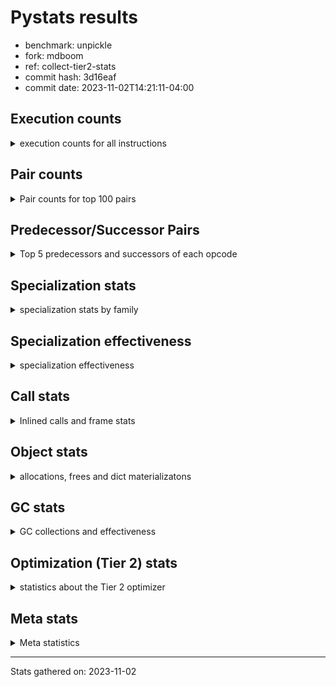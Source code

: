 
# Pystats results

- benchmark: unpickle
- fork: mdboom
- ref: collect-tier2-stats
- commit hash: 3d16eaf
- commit date: 2023-11-02T14:21:11-04:00

## Execution counts

<details>
<summary> execution counts for all instructions </summary>

|Name | Count | Self | Cumulative | Miss ratio | 
|---|---:|---:|---:|---:|
| LOAD_FAST | 1,059,600 | 37.2% | 37.2% |  |
| POP_TOP | 579,940 | 20.4% | 57.6% |  |
| CALL_BUILTIN_FAST_WITH_KEYWORDS | 579,640 | 20.3% | 77.9% |  |
| PUSH_NULL | 539,760 | 18.9% | 96.9% |  |
| ENTER_EXECUTOR | 81,280 | 2.9% | 99.7% |  |
| STORE_FAST | 1,580 | 0.1% | 99.8% |  |
| CALL | 1,260 | 0.0% | 99.8% |  |
| FOR_ITER_TUPLE | 700 | 0.0% | 99.8% |  |
| JUMP_BACKWARD | 680 | 0.0% | 99.9% |  |
| GET_ITER | 480 | 0.0% | 99.9% |  |
| LOAD_ATTR_MODULE | 420 | 0.0% | 99.9% |  |
| LOAD_ATTR | 400 | 0.0% | 99.9% |  |
| FOR_ITER_RANGE | 380 | 0.0% | 99.9% |  |
| LOAD_GLOBAL_MODULE | 360 | 0.0% | 99.9% |  |
| LOAD_GLOBAL | 280 | 0.0% | 99.9% |  |
| LOAD_DEREF | 240 | 0.0% | 99.9% |  |
| LOAD_ATTR_WITH_HINT | 180 | 0.0% | 100.0% |  |
| RETURN_VALUE | 160 | 0.0% | 100.0% |  |
| CALL_FUNCTION_EX | 160 | 0.0% | 100.0% |  |
| RESUME_CHECK | 120 | 0.0% | 100.0% |  |
| NOP | 80 | 0.0% | 100.0% |  |
| BUILD_LIST | 80 | 0.0% | 100.0% |  |
| BUILD_TUPLE | 80 | 0.0% | 100.0% |  |
| CALL_INTRINSIC_1 | 80 | 0.0% | 100.0% |  |
| COPY_FREE_VARS | 80 | 0.0% | 100.0% |  |
| FOR_ITER | 80 | 0.0% | 100.0% |  |
| LIST_EXTEND | 80 | 0.0% | 100.0% |  |
| LOAD_FAST_LOAD_FAST | 80 | 0.0% | 100.0% |  |
| BINARY_OP_SUBTRACT_FLOAT | 60 | 0.0% | 100.0% |  |
| CALL_BUILTIN_CLASS | 60 | 0.0% | 100.0% |  |
| LOAD_GLOBAL_BUILTIN | 60 | 0.0% | 100.0% |  |
| BINARY_OP | 40 | 0.0% | 100.0% |  |
| RESUME | 40 | 0.0% | 100.0% |  |


</details>

## Pair counts

<details>
<summary> Pair counts for top 100 pairs </summary>

|Pair | Count | Self | Cumulative | 
|---|---:|---:|---:|
| CALL_BUILTIN_FAST_WITH_KEYWORDS POP_TOP | 579,460 | 20.3% | 20.3% |
| PUSH_NULL LOAD_FAST | 539,280 | 18.9% | 39.3% |
| LOAD_FAST CALL_BUILTIN_FAST_WITH_KEYWORDS | 538,320 | 18.9% | 58.2% |
| LOAD_FAST PUSH_NULL | 519,040 | 18.2% | 76.4% |
| POP_TOP LOAD_FAST | 518,420 | 18.2% | 94.6% |
| POP_TOP ENTER_EXECUTOR | 61,100 | 2.1% | 96.7% |
| ENTER_EXECUTOR CALL_BUILTIN_FAST_WITH_KEYWORDS | 40,740 | 1.4% | 98.2% |
| ENTER_EXECUTOR ENTER_EXECUTOR | 20,140 | 0.7% | 98.9% |
| ENTER_EXECUTOR PUSH_NULL | 20,080 | 0.7% | 99.6% |
| STORE_FAST LOAD_FAST | 1,340 | 0.0% | 99.6% |
| LOAD_FAST CALL | 840 | 0.0% | 99.7% |
| FOR_ITER_TUPLE STORE_FAST | 600 | 0.0% | 99.7% |
| CALL POP_TOP | 480 | 0.0% | 99.7% |
| LOAD_FAST GET_ITER | 480 | 0.0% | 99.7% |
| CALL CALL_BUILTIN_FAST_WITH_KEYWORDS | 460 | 0.0% | 99.7% |
| GET_ITER FOR_ITER_TUPLE | 380 | 0.0% | 99.7% |
| FOR_ITER_RANGE STORE_FAST | 380 | 0.0% | 99.8% |
| LOAD_ATTR_MODULE PUSH_NULL | 360 | 0.0% | 99.8% |
| POP_TOP JUMP_BACKWARD | 340 | 0.0% | 99.8% |
| JUMP_BACKWARD FOR_ITER_RANGE | 300 | 0.0% | 99.8% |
| JUMP_BACKWARD FOR_ITER_TUPLE | 300 | 0.0% | 99.8% |
| LOAD_FAST LOAD_ATTR | 280 | 0.0% | 99.8% |
| PUSH_NULL CALL | 240 | 0.0% | 99.8% |
| ENTER_EXECUTOR JUMP_BACKWARD | 240 | 0.0% | 99.8% |
| CALL_BUILTIN_FAST_WITH_KEYWORDS STORE_FAST | 180 | 0.0% | 99.8% |
| LOAD_GLOBAL_MODULE LOAD_FAST | 180 | 0.0% | 99.8% |
| CALL STORE_FAST | 160 | 0.0% | 99.8% |
| LOAD_DEREF PUSH_NULL | 160 | 0.0% | 99.9% |
| LOAD_FAST LOAD_ATTR_MODULE | 160 | 0.0% | 99.9% |
| LOAD_ATTR LOAD_ATTR_MODULE | 140 | 0.0% | 99.9% |
| PUSH_NULL LOAD_GLOBAL | 120 | 0.0% | 99.9% |
| PUSH_NULL LOAD_GLOBAL_MODULE | 120 | 0.0% | 99.9% |
| LOAD_ATTR PUSH_NULL | 120 | 0.0% | 99.9% |
| LOAD_FAST LOAD_ATTR_WITH_HINT | 120 | 0.0% | 99.9% |
| LOAD_GLOBAL LOAD_GLOBAL_MODULE | 120 | 0.0% | 99.9% |
| LOAD_ATTR_WITH_HINT CALL_BUILTIN_FAST_WITH_KEYWORDS | 120 | 0.0% | 99.9% |
| LOAD_GLOBAL_MODULE LOAD_ATTR_MODULE | 120 | 0.0% | 99.9% |
| FOR_ITER_TUPLE JUMP_BACKWARD | 100 | 0.0% | 99.9% |
| NOP LOAD_DEREF | 80 | 0.0% | 99.9% |
| POP_TOP NOP | 80 | 0.0% | 99.9% |
| RETURN_VALUE RETURN_VALUE | 80 | 0.0% | 99.9% |
| BUILD_LIST LOAD_DEREF | 80 | 0.0% | 99.9% |
| BUILD_TUPLE STORE_FAST | 80 | 0.0% | 99.9% |
| CALL LOAD_FAST | 80 | 0.0% | 99.9% |
| CALL_FUNCTION_EX COPY_FREE_VARS | 80 | 0.0% | 99.9% |
| CALL_INTRINSIC_1 CALL_FUNCTION_EX | 80 | 0.0% | 99.9% |
| LIST_EXTEND CALL_INTRINSIC_1 | 80 | 0.0% | 99.9% |
| LOAD_DEREF LIST_EXTEND | 80 | 0.0% | 99.9% |
| LOAD_FAST BUILD_LIST | 80 | 0.0% | 99.9% |
| LOAD_FAST BUILD_TUPLE | 80 | 0.0% | 99.9% |
| LOAD_FAST CALL_FUNCTION_EX | 80 | 0.0% | 99.9% |
| LOAD_FAST_LOAD_FAST LOAD_FAST | 80 | 0.0% | 99.9% |
| LOAD_GLOBAL LOAD_FAST | 80 | 0.0% | 99.9% |
| STORE_FAST LOAD_FAST_LOAD_FAST | 80 | 0.0% | 99.9% |
| STORE_FAST LOAD_GLOBAL | 80 | 0.0% | 99.9% |
| GET_ITER FOR_ITER_RANGE | 60 | 0.0% | 99.9% |
| CALL CALL | 60 | 0.0% | 99.9% |
| CALL_FUNCTION_EX RESUME_CHECK | 60 | 0.0% | 99.9% |
| COPY_FREE_VARS RESUME_CHECK | 60 | 0.0% | 100.0% |
| LOAD_ATTR CALL | 60 | 0.0% | 100.0% |
| LOAD_ATTR LOAD_ATTR_WITH_HINT | 60 | 0.0% | 100.0% |
| LOAD_GLOBAL LOAD_ATTR | 60 | 0.0% | 100.0% |
| BINARY_OP_SUBTRACT_FLOAT RETURN_VALUE | 60 | 0.0% | 100.0% |
| CALL_BUILTIN_CLASS STORE_FAST | 60 | 0.0% | 100.0% |
| LOAD_ATTR_MODULE STORE_FAST | 60 | 0.0% | 100.0% |
| LOAD_ATTR_WITH_HINT CALL | 60 | 0.0% | 100.0% |
| LOAD_GLOBAL_BUILTIN LOAD_FAST | 60 | 0.0% | 100.0% |
| LOAD_GLOBAL_MODULE LOAD_ATTR | 60 | 0.0% | 100.0% |
| RESUME_CHECK LOAD_DEREF | 60 | 0.0% | 100.0% |
| RESUME_CHECK LOAD_FAST | 60 | 0.0% | 100.0% |
| GET_ITER FOR_ITER | 40 | 0.0% | 100.0% |
| RETURN_VALUE LOAD_GLOBAL | 40 | 0.0% | 100.0% |
| RETURN_VALUE LOAD_GLOBAL_MODULE | 40 | 0.0% | 100.0% |
| ENTER_EXECUTOR LOAD_GLOBAL | 40 | 0.0% | 100.0% |
| ENTER_EXECUTOR LOAD_GLOBAL_MODULE | 40 | 0.0% | 100.0% |
| FOR_ITER STORE_FAST | 40 | 0.0% | 100.0% |
| JUMP_BACKWARD ENTER_EXECUTOR | 40 | 0.0% | 100.0% |
| JUMP_BACKWARD FOR_ITER | 40 | 0.0% | 100.0% |
| LOAD_FAST BINARY_OP | 40 | 0.0% | 100.0% |
| LOAD_FAST BINARY_OP_SUBTRACT_FLOAT | 40 | 0.0% | 100.0% |
| LOAD_FAST CALL_BUILTIN_CLASS | 40 | 0.0% | 100.0% |
| STORE_FAST LOAD_GLOBAL_BUILTIN | 40 | 0.0% | 100.0% |
| STORE_FAST LOAD_GLOBAL_MODULE | 40 | 0.0% | 100.0% |
| BINARY_OP RETURN_VALUE | 20 | 0.0% | 100.0% |
| BINARY_OP BINARY_OP_SUBTRACT_FLOAT | 20 | 0.0% | 100.0% |
| CALL CALL_BUILTIN_CLASS | 20 | 0.0% | 100.0% |
| CALL_FUNCTION_EX RESUME | 20 | 0.0% | 100.0% |
| COPY_FREE_VARS RESUME | 20 | 0.0% | 100.0% |
| FOR_ITER FOR_ITER_RANGE | 20 | 0.0% | 100.0% |
| FOR_ITER FOR_ITER_TUPLE | 20 | 0.0% | 100.0% |
| LOAD_ATTR STORE_FAST | 20 | 0.0% | 100.0% |
| LOAD_GLOBAL LOAD_GLOBAL_BUILTIN | 20 | 0.0% | 100.0% |
| RESUME LOAD_DEREF | 20 | 0.0% | 100.0% |
| RESUME LOAD_FAST | 20 | 0.0% | 100.0% |


</details>

## Predecessor/Successor Pairs

<details>
<summary> Top 5 predecessors and successors of each opcode </summary>

### GET_ITER

<details>
<summary> Successors and predecessors for GET_ITER </summary>

|Predecessors | Count | Percentage | 
|---|---:|---:|
| LOAD_FAST | 480 | 100.0% |

|Successors | Count | Percentage | 
|---|---:|---:|
| FOR_ITER_TUPLE | 380 | 79.2% |
| FOR_ITER_RANGE | 60 | 12.5% |
| FOR_ITER | 40 | 8.3% |


</details>

### NOP

<details>
<summary> Successors and predecessors for NOP </summary>

|Predecessors | Count | Percentage | 
|---|---:|---:|
| POP_TOP | 80 | 100.0% |

|Successors | Count | Percentage | 
|---|---:|---:|
| LOAD_DEREF | 80 | 100.0% |


</details>

### POP_TOP

<details>
<summary> Successors and predecessors for POP_TOP </summary>

|Predecessors | Count | Percentage | 
|---|---:|---:|
| CALL_BUILTIN_FAST_WITH_KEYWORDS | 579,460 | 99.9% |
| CALL | 480 | 0.1% |

|Successors | Count | Percentage | 
|---|---:|---:|
| LOAD_FAST | 518,420 | 89.4% |
| ENTER_EXECUTOR | 61,100 | 10.5% |
| JUMP_BACKWARD | 340 | 0.1% |
| NOP | 80 | 0.0% |


</details>

### PUSH_NULL

<details>
<summary> Successors and predecessors for PUSH_NULL </summary>

|Predecessors | Count | Percentage | 
|---|---:|---:|
| LOAD_FAST | 519,040 | 96.2% |
| ENTER_EXECUTOR | 20,080 | 3.7% |
| LOAD_ATTR_MODULE | 360 | 0.1% |
| LOAD_DEREF | 160 | 0.0% |
| LOAD_ATTR | 120 | 0.0% |

|Successors | Count | Percentage | 
|---|---:|---:|
| LOAD_FAST | 539,280 | 99.9% |
| CALL | 240 | 0.0% |
| LOAD_GLOBAL | 120 | 0.0% |
| LOAD_GLOBAL_MODULE | 120 | 0.0% |


</details>

### RETURN_VALUE

<details>
<summary> Successors and predecessors for RETURN_VALUE </summary>

|Predecessors | Count | Percentage | 
|---|---:|---:|
| RETURN_VALUE | 80 | 50.0% |
| BINARY_OP_SUBTRACT_FLOAT | 60 | 37.5% |
| BINARY_OP | 20 | 12.5% |

|Successors | Count | Percentage | 
|---|---:|---:|
| RETURN_VALUE | 80 | 50.0% |
| LOAD_GLOBAL | 40 | 25.0% |
| LOAD_GLOBAL_MODULE | 40 | 25.0% |


</details>

### BINARY_OP

<details>
<summary> Successors and predecessors for BINARY_OP </summary>

|Predecessors | Count | Percentage | 
|---|---:|---:|
| LOAD_FAST | 40 | 100.0% |

|Successors | Count | Percentage | 
|---|---:|---:|
| RETURN_VALUE | 20 | 50.0% |
| BINARY_OP_SUBTRACT_FLOAT | 20 | 50.0% |


</details>

### BUILD_LIST

<details>
<summary> Successors and predecessors for BUILD_LIST </summary>

|Predecessors | Count | Percentage | 
|---|---:|---:|
| LOAD_FAST | 80 | 100.0% |

|Successors | Count | Percentage | 
|---|---:|---:|
| LOAD_DEREF | 80 | 100.0% |


</details>

### BUILD_TUPLE

<details>
<summary> Successors and predecessors for BUILD_TUPLE </summary>

|Predecessors | Count | Percentage | 
|---|---:|---:|
| LOAD_FAST | 80 | 100.0% |

|Successors | Count | Percentage | 
|---|---:|---:|
| STORE_FAST | 80 | 100.0% |


</details>

### CALL

<details>
<summary> Successors and predecessors for CALL </summary>

|Predecessors | Count | Percentage | 
|---|---:|---:|
| LOAD_FAST | 840 | 66.7% |
| PUSH_NULL | 240 | 19.0% |
| CALL | 60 | 4.8% |
| LOAD_ATTR | 60 | 4.8% |
| LOAD_ATTR_WITH_HINT | 60 | 4.8% |

|Successors | Count | Percentage | 
|---|---:|---:|
| POP_TOP | 480 | 38.1% |
| CALL_BUILTIN_FAST_WITH_KEYWORDS | 460 | 36.5% |
| STORE_FAST | 160 | 12.7% |
| LOAD_FAST | 80 | 6.3% |
| CALL | 60 | 4.8% |


</details>

### CALL_FUNCTION_EX

<details>
<summary> Successors and predecessors for CALL_FUNCTION_EX </summary>

|Predecessors | Count | Percentage | 
|---|---:|---:|
| CALL_INTRINSIC_1 | 80 | 50.0% |
| LOAD_FAST | 80 | 50.0% |

|Successors | Count | Percentage | 
|---|---:|---:|
| COPY_FREE_VARS | 80 | 50.0% |
| RESUME_CHECK | 60 | 37.5% |
| RESUME | 20 | 12.5% |


</details>

### CALL_INTRINSIC_1

<details>
<summary> Successors and predecessors for CALL_INTRINSIC_1 </summary>

|Predecessors | Count | Percentage | 
|---|---:|---:|
| LIST_EXTEND | 80 | 100.0% |

|Successors | Count | Percentage | 
|---|---:|---:|
| CALL_FUNCTION_EX | 80 | 100.0% |


</details>

### COPY_FREE_VARS

<details>
<summary> Successors and predecessors for COPY_FREE_VARS </summary>

|Predecessors | Count | Percentage | 
|---|---:|---:|
| CALL_FUNCTION_EX | 80 | 100.0% |

|Successors | Count | Percentage | 
|---|---:|---:|
| RESUME_CHECK | 60 | 75.0% |
| RESUME | 20 | 25.0% |


</details>

### ENTER_EXECUTOR

<details>
<summary> Successors and predecessors for ENTER_EXECUTOR </summary>

|Predecessors | Count | Percentage | 
|---|---:|---:|
| POP_TOP | 61,100 | 75.2% |
| ENTER_EXECUTOR | 20,140 | 24.8% |
| JUMP_BACKWARD | 40 | 0.0% |

|Successors | Count | Percentage | 
|---|---:|---:|
| CALL_BUILTIN_FAST_WITH_KEYWORDS | 40,740 | 50.1% |
| ENTER_EXECUTOR | 20,140 | 24.8% |
| PUSH_NULL | 20,080 | 24.7% |
| JUMP_BACKWARD | 240 | 0.3% |
| LOAD_GLOBAL | 40 | 0.0% |


</details>

### FOR_ITER

<details>
<summary> Successors and predecessors for FOR_ITER </summary>

|Predecessors | Count | Percentage | 
|---|---:|---:|
| GET_ITER | 40 | 50.0% |
| JUMP_BACKWARD | 40 | 50.0% |

|Successors | Count | Percentage | 
|---|---:|---:|
| STORE_FAST | 40 | 50.0% |
| FOR_ITER_RANGE | 20 | 25.0% |
| FOR_ITER_TUPLE | 20 | 25.0% |


</details>

### JUMP_BACKWARD

<details>
<summary> Successors and predecessors for JUMP_BACKWARD </summary>

|Predecessors | Count | Percentage | 
|---|---:|---:|
| POP_TOP | 340 | 50.0% |
| ENTER_EXECUTOR | 240 | 35.3% |
| FOR_ITER_TUPLE | 100 | 14.7% |

|Successors | Count | Percentage | 
|---|---:|---:|
| FOR_ITER_RANGE | 300 | 44.1% |
| FOR_ITER_TUPLE | 300 | 44.1% |
| ENTER_EXECUTOR | 40 | 5.9% |
| FOR_ITER | 40 | 5.9% |


</details>

### LIST_EXTEND

<details>
<summary> Successors and predecessors for LIST_EXTEND </summary>

|Predecessors | Count | Percentage | 
|---|---:|---:|
| LOAD_DEREF | 80 | 100.0% |

|Successors | Count | Percentage | 
|---|---:|---:|
| CALL_INTRINSIC_1 | 80 | 100.0% |


</details>

### LOAD_ATTR

<details>
<summary> Successors and predecessors for LOAD_ATTR </summary>

|Predecessors | Count | Percentage | 
|---|---:|---:|
| LOAD_FAST | 280 | 70.0% |
| LOAD_GLOBAL | 60 | 15.0% |
| LOAD_GLOBAL_MODULE | 60 | 15.0% |

|Successors | Count | Percentage | 
|---|---:|---:|
| LOAD_ATTR_MODULE | 140 | 35.0% |
| PUSH_NULL | 120 | 30.0% |
| CALL | 60 | 15.0% |
| LOAD_ATTR_WITH_HINT | 60 | 15.0% |
| STORE_FAST | 20 | 5.0% |


</details>

### LOAD_DEREF

<details>
<summary> Successors and predecessors for LOAD_DEREF </summary>

|Predecessors | Count | Percentage | 
|---|---:|---:|
| NOP | 80 | 33.3% |
| BUILD_LIST | 80 | 33.3% |
| RESUME_CHECK | 60 | 25.0% |
| RESUME | 20 | 8.3% |

|Successors | Count | Percentage | 
|---|---:|---:|
| PUSH_NULL | 160 | 66.7% |
| LIST_EXTEND | 80 | 33.3% |


</details>

### LOAD_FAST

<details>
<summary> Successors and predecessors for LOAD_FAST </summary>

|Predecessors | Count | Percentage | 
|---|---:|---:|
| PUSH_NULL | 539,280 | 50.9% |
| POP_TOP | 518,420 | 48.9% |
| STORE_FAST | 1,340 | 0.1% |
| LOAD_GLOBAL_MODULE | 180 | 0.0% |
| CALL | 80 | 0.0% |

|Successors | Count | Percentage | 
|---|---:|---:|
| CALL_BUILTIN_FAST_WITH_KEYWORDS | 538,320 | 50.8% |
| PUSH_NULL | 519,040 | 49.0% |
| CALL | 840 | 0.1% |
| GET_ITER | 480 | 0.0% |
| LOAD_ATTR | 280 | 0.0% |


</details>

### LOAD_FAST_LOAD_FAST

<details>
<summary> Successors and predecessors for LOAD_FAST_LOAD_FAST </summary>

|Predecessors | Count | Percentage | 
|---|---:|---:|
| STORE_FAST | 80 | 100.0% |

|Successors | Count | Percentage | 
|---|---:|---:|
| LOAD_FAST | 80 | 100.0% |


</details>

### LOAD_GLOBAL

<details>
<summary> Successors and predecessors for LOAD_GLOBAL </summary>

|Predecessors | Count | Percentage | 
|---|---:|---:|
| PUSH_NULL | 120 | 42.9% |
| STORE_FAST | 80 | 28.6% |
| RETURN_VALUE | 40 | 14.3% |
| ENTER_EXECUTOR | 40 | 14.3% |

|Successors | Count | Percentage | 
|---|---:|---:|
| LOAD_GLOBAL_MODULE | 120 | 42.9% |
| LOAD_FAST | 80 | 28.6% |
| LOAD_ATTR | 60 | 21.4% |
| LOAD_GLOBAL_BUILTIN | 20 | 7.1% |


</details>

### STORE_FAST

<details>
<summary> Successors and predecessors for STORE_FAST </summary>

|Predecessors | Count | Percentage | 
|---|---:|---:|
| FOR_ITER_TUPLE | 600 | 38.0% |
| FOR_ITER_RANGE | 380 | 24.1% |
| CALL_BUILTIN_FAST_WITH_KEYWORDS | 180 | 11.4% |
| CALL | 160 | 10.1% |
| BUILD_TUPLE | 80 | 5.1% |

|Successors | Count | Percentage | 
|---|---:|---:|
| LOAD_FAST | 1,340 | 84.8% |
| LOAD_FAST_LOAD_FAST | 80 | 5.1% |
| LOAD_GLOBAL | 80 | 5.1% |
| LOAD_GLOBAL_BUILTIN | 40 | 2.5% |
| LOAD_GLOBAL_MODULE | 40 | 2.5% |


</details>

### RESUME

<details>
<summary> Successors and predecessors for RESUME </summary>

|Predecessors | Count | Percentage | 
|---|---:|---:|
| CALL_FUNCTION_EX | 20 | 50.0% |
| COPY_FREE_VARS | 20 | 50.0% |

|Successors | Count | Percentage | 
|---|---:|---:|
| LOAD_DEREF | 20 | 50.0% |
| LOAD_FAST | 20 | 50.0% |


</details>

### BINARY_OP_SUBTRACT_FLOAT

<details>
<summary> Successors and predecessors for BINARY_OP_SUBTRACT_FLOAT </summary>

|Predecessors | Count | Percentage | 
|---|---:|---:|
| LOAD_FAST | 40 | 66.7% |
| BINARY_OP | 20 | 33.3% |

|Successors | Count | Percentage | 
|---|---:|---:|
| RETURN_VALUE | 60 | 100.0% |


</details>

### CALL_BUILTIN_CLASS

<details>
<summary> Successors and predecessors for CALL_BUILTIN_CLASS </summary>

|Predecessors | Count | Percentage | 
|---|---:|---:|
| LOAD_FAST | 40 | 66.7% |
| CALL | 20 | 33.3% |

|Successors | Count | Percentage | 
|---|---:|---:|
| STORE_FAST | 60 | 100.0% |


</details>

### CALL_BUILTIN_FAST_WITH_KEYWORDS

<details>
<summary> Successors and predecessors for CALL_BUILTIN_FAST_WITH_KEYWORDS </summary>

|Predecessors | Count | Percentage | 
|---|---:|---:|
| LOAD_FAST | 538,320 | 92.9% |
| ENTER_EXECUTOR | 40,740 | 7.0% |
| CALL | 460 | 0.1% |
| LOAD_ATTR_WITH_HINT | 120 | 0.0% |

|Successors | Count | Percentage | 
|---|---:|---:|
| POP_TOP | 579,460 | 100.0% |
| STORE_FAST | 180 | 0.0% |


</details>

### FOR_ITER_RANGE

<details>
<summary> Successors and predecessors for FOR_ITER_RANGE </summary>

|Predecessors | Count | Percentage | 
|---|---:|---:|
| JUMP_BACKWARD | 300 | 78.9% |
| GET_ITER | 60 | 15.8% |
| FOR_ITER | 20 | 5.3% |

|Successors | Count | Percentage | 
|---|---:|---:|
| STORE_FAST | 380 | 100.0% |


</details>

### FOR_ITER_TUPLE

<details>
<summary> Successors and predecessors for FOR_ITER_TUPLE </summary>

|Predecessors | Count | Percentage | 
|---|---:|---:|
| GET_ITER | 380 | 54.3% |
| JUMP_BACKWARD | 300 | 42.9% |
| FOR_ITER | 20 | 2.9% |

|Successors | Count | Percentage | 
|---|---:|---:|
| STORE_FAST | 600 | 85.7% |
| JUMP_BACKWARD | 100 | 14.3% |


</details>

### LOAD_ATTR_MODULE

<details>
<summary> Successors and predecessors for LOAD_ATTR_MODULE </summary>

|Predecessors | Count | Percentage | 
|---|---:|---:|
| LOAD_FAST | 160 | 38.1% |
| LOAD_ATTR | 140 | 33.3% |
| LOAD_GLOBAL_MODULE | 120 | 28.6% |

|Successors | Count | Percentage | 
|---|---:|---:|
| PUSH_NULL | 360 | 85.7% |
| STORE_FAST | 60 | 14.3% |


</details>

### LOAD_ATTR_WITH_HINT

<details>
<summary> Successors and predecessors for LOAD_ATTR_WITH_HINT </summary>

|Predecessors | Count | Percentage | 
|---|---:|---:|
| LOAD_FAST | 120 | 66.7% |
| LOAD_ATTR | 60 | 33.3% |

|Successors | Count | Percentage | 
|---|---:|---:|
| CALL_BUILTIN_FAST_WITH_KEYWORDS | 120 | 66.7% |
| CALL | 60 | 33.3% |


</details>

### LOAD_GLOBAL_BUILTIN

<details>
<summary> Successors and predecessors for LOAD_GLOBAL_BUILTIN </summary>

|Predecessors | Count | Percentage | 
|---|---:|---:|
| STORE_FAST | 40 | 66.7% |
| LOAD_GLOBAL | 20 | 33.3% |

|Successors | Count | Percentage | 
|---|---:|---:|
| LOAD_FAST | 60 | 100.0% |


</details>

### LOAD_GLOBAL_MODULE

<details>
<summary> Successors and predecessors for LOAD_GLOBAL_MODULE </summary>

|Predecessors | Count | Percentage | 
|---|---:|---:|
| PUSH_NULL | 120 | 33.3% |
| LOAD_GLOBAL | 120 | 33.3% |
| RETURN_VALUE | 40 | 11.1% |
| ENTER_EXECUTOR | 40 | 11.1% |
| STORE_FAST | 40 | 11.1% |

|Successors | Count | Percentage | 
|---|---:|---:|
| LOAD_FAST | 180 | 50.0% |
| LOAD_ATTR_MODULE | 120 | 33.3% |
| LOAD_ATTR | 60 | 16.7% |


</details>

### RESUME_CHECK

<details>
<summary> Successors and predecessors for RESUME_CHECK </summary>

|Predecessors | Count | Percentage | 
|---|---:|---:|
| CALL_FUNCTION_EX | 60 | 50.0% |
| COPY_FREE_VARS | 60 | 50.0% |

|Successors | Count | Percentage | 
|---|---:|---:|
| LOAD_DEREF | 60 | 50.0% |
| LOAD_FAST | 60 | 50.0% |


</details>


</details>

## Specialization stats

<details>
<summary> specialization stats by family </summary>

### BINARY_OP

<details>
<summary> specialization stats for BINARY_OP family </summary>

|Kind | Count | Ratio | 
|---|---:|---:|
|     deferred | 20 | 20.0% |
|          hit | 60 | 60.0% |

| | Count | Ratio | 
|---|---:|---:|
| Success | 20 | 100.0% |
| Failure | 0 | 0.0% |


</details>

### CALL

<details>
<summary> specialization stats for CALL family </summary>

|Kind | Count | Ratio | 
|---|---:|---:|
|     deferred | 720 | 0.1% |
|          hit | 579,700 | 99.8% |

| | Count | Ratio | 
|---|---:|---:|
| Success | 480 | 88.9% |
| Failure | 60 | 11.1% |

|Failure kind | Count | Ratio | 
|---|---:|---:|
| cfunc noargs | 60 | 100.0% |


</details>

### FOR_ITER

<details>
<summary> specialization stats for FOR_ITER family </summary>

|Kind | Count | Ratio | 
|---|---:|---:|
|     deferred | 40 | 3.4% |
|          hit | 1,080 | 93.1% |

| | Count | Ratio | 
|---|---:|---:|
| Success | 40 | 100.0% |
| Failure | 0 | 0.0% |


</details>

### LOAD_ATTR

<details>
<summary> specialization stats for LOAD_ATTR family </summary>

|Kind | Count | Ratio | 
|---|---:|---:|
|     deferred | 200 | 20.0% |
|          hit | 600 | 60.0% |

| | Count | Ratio | 
|---|---:|---:|
| Success | 200 | 100.0% |
| Failure | 0 | 0.0% |


</details>

### LOAD_GLOBAL

<details>
<summary> specialization stats for LOAD_GLOBAL family </summary>

|Kind | Count | Ratio | 
|---|---:|---:|
|     deferred | 140 | 20.0% |
|          hit | 420 | 60.0% |

| | Count | Ratio | 
|---|---:|---:|
| Success | 140 | 100.0% |
| Failure | 0 | 0.0% |


</details>


</details>

## Specialization effectiveness

<details>
<summary> specialization effectiveness </summary>

|Instructions | Count | Ratio | 
|---|---:|---:|
| Basic | 2,264,480 | 79.5% |
| Not specialized | 2,060 | 0.1% |
| Specialized hits | 581,980 | 20.4% |
| Specialized misses | 0 | 0.0% |

### Deferred by instruction

<details>
<summary> deferred by instruction </summary>

|Name | Count | Ratio | 
|---|---:|---:|
| CALL | 720 | 64.3% |
| LOAD_ATTR | 200 | 17.9% |
| LOAD_GLOBAL | 140 | 12.5% |
| FOR_ITER | 40 | 3.6% |
| BINARY_OP | 20 | 1.8% |
| BINARY_SLICE | 0 | 0.0% |
| STORE_SLICE | 0 | 0.0% |
| BINARY_OP_INPLACE_ADD_UNICODE | 0 | 0.0% |
| BINARY_SUBSCR | 0 | 0.0% |
| GET_ITER | 0 | 0.0% |


</details>

### Misses by instruction

<details>
<summary> misses by instruction </summary>


</details>


</details>

## Call stats

<details>
<summary> Inlined calls and frame stats </summary>

| | Count | Ratio | 
|---|---:|---:|
| Calls to PyEval_EvalDefault | 0 | 0.0% |
| Calls to Python functions inlined | 160 | 100.0% |
| Calls via PyEval_EvalFrame (total) | 0 | 0.0% |
| Calls via PyEval_EvalFrame (vector) | 0 | 0.0% |
| Calls via PyEval_EvalFrame (generator) | 0 | 0.0% |
| Calls via PyEval_EvalFrame (legacy) | 0 | 0.0% |
| Calls via PyEval_EvalFrame (function vectorcall) | 0 | 0.0% |
| Calls via PyEval_EvalFrame (build class) | 0 | 0.0% |
| Calls via PyEval_EvalFrame (slot) | 0 | 0.0% |
| Calls via PyEval_EvalFrame (function ex) | 160 | 100.0% |
| Calls via PyEval_EvalFrame (api) | 0 | 0.0% |
| Calls via PyEval_EvalFrame (method) | 0 | 0.0% |
| Frame objects created | 0 | 0.0% |
| Frames pushed | 0 | 0.0% |


</details>

## Object stats

<details>
<summary> allocations, frees and dict materializatons </summary>

| | Count | Ratio | 
|---|---:|---:|
| Allocations from freelist | 7,373,600 | 7.1% |
| Frees to freelist | 7,373,540 |  |
| Allocations | 96,278,780 | 92.9% |
| Allocations to 512 bytes | 94,639,700 | 91.3% |
| Allocations to 4 kbytes | 1,638,760 | 1.6% |
| Allocations over 4 kbytes | 320 | 0.0% |
| Frees | 99,962,564 |  |
| New values | 0 |  |
| Interpreter increfs | 2,623,520 | 1.1% |
| Interpreter decrefs | 3,893,940 | 1.2% |
| Increfs | 226,552,323 | 98.9% |
| Decrefs | 315,823,368 | 98.8% |
| Materialize dict (on request) | 0 |  |
| Materialize dict (new key) | 0 |  |
| Materialize dict (too big) | 0 |  |
| Materialize dict (str subclass) | 0 |  |
| Dematerialize dict | 0 |  |
| Method cache hits | 819,709 |  |
| Method cache misses | 409,751 |  |
| Method cache collisions | 415,640 |  |
| Method cache dunder hits | 813,731 |  |
| Method cache dunder misses | 6,189 |  |


</details>

## GC stats

<details>
<summary> GC collections and effectiveness </summary>

|Generation | Collections | Objects collected | Object visits | 
|---:|---:|---:|---:|
| 0 | 0 | 0 | 0 |
| 1 | 0 | 0 | 0 |
| 2 | 0 | 0 | 0 |


</details>

## Optimization (Tier 2) stats

<details>
<summary> statistics about the Tier 2 optimizer </summary>

| | Count | Ratio | 
|---|---:|---:|
| Optimization attempts | 40 |  |
| Traces created | 40 | 100.0% |
| Trace stack overflow | 0 | 0.0% |
| Trace stack underflow | 0 | 0.0% |
| Trace too long | 40 | 100.0% |
| Trace too short | 0 | 0.0% |
| Inner loop found | 0 | 0.0% |
| Recursive call | 0 | 0.0% |
| Traces executed | 81,280 |  |
| Uops executed | 4,846,440 | 59.63 |

### Trace length histogram

<details>
<summary> trace length histogram </summary>

|Range | Count | Ratio | 
|---|---:|---:|
| <= 1 | 0 | 0.0% |
| <= 2 | 0 | 0.0% |
| <= 4 | 0 | 0.0% |
| <= 8 | 0 | 0.0% |
| <= 16 | 0 | 0.0% |
| <= 32 | 0 | 0.0% |
| <= 64 | 0 | 0.0% |
| <= 128 | 40 | 100.0% |


</details>

### Optimized trace length histogram

<details>
<summary> optimized trace length histogram </summary>

|Range | Count | Ratio | 
|---|---:|---:|
| <= 1 | 0 | 0.0% |
| <= 2 | 0 | 0.0% |
| <= 4 | 0 | 0.0% |
| <= 8 | 0 | 0.0% |
| <= 16 | 0 | 0.0% |
| <= 32 | 0 | 0.0% |
| <= 64 | 0 | 0.0% |
| <= 128 | 40 | 100.0% |


</details>

### Trace run length histogram

<details>
<summary> trace run length histogram </summary>

|Range | Count | Ratio | 
|---|---:|---:|
| <= 1 | 0 | 0.0% |
| <= 2 | 0 | 0.0% |
| <= 4 | 0 | 0.0% |
| <= 8 | 20,460 | 25.2% |
| <= 16 | 0 | 0.0% |
| <= 32 | 0 | 0.0% |
| <= 64 | 0 | 0.0% |
| <= 128 | 60,820 | 74.8% |


</details>

### Uop execution stats

<details>
<summary> uop execution stats </summary>


</details>

### Unsupported opcodes

<details>
<summary> unsupported opcodes </summary>


</details>


</details>

## Meta stats

<details>
<summary> Meta statistics </summary>

| | Count | 
|---|---:|
| Number of data files | 20 |


</details>

---
Stats gathered on: 2023-11-02
